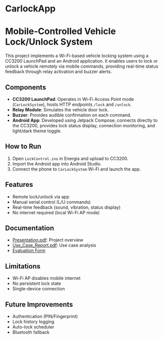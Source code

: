 # CarlockApp
# Mobile-Controlled Vehicle Lock/Unlock System

This project implements a Wi-Fi-based vehicle locking system using a CC3200 LaunchPad and an Android application. It enables users to lock or unlock a vehicle remotely via mobile commands, providing real-time status feedback through relay activation and buzzer alerts.

## Components

- **CC3200 LaunchPad**: Operates in Wi-Fi Access Point mode (`CarLockSystem`), hosts HTTP endpoints `/lock` and `/unlock`.
- **Relay Module**: Simulates the vehicle door lock.
- **Buzzer**: Provides audible confirmation on each command.
- **Android App**: Developed using Jetpack Compose; connects directly to the CC3200, provides lock status display, connection monitoring, and light/dark theme toggle.

## How to Run

1. Open `LockControl.ino` in Energia and upload to CC3200.
2. Import the Android app into Android Studio.
3. Connect the phone to `CarLockSystem` Wi-Fi and launch the app.

## Features

- Remote lock/unlock via app
- Manual serial control (L/U commands)
- Real-time feedback (sound, vibration, status display)
- No internet required (local Wi-Fi AP mode)

## Documentation

- [Presentation.pdf](./Mobile-Controlled%20Vehicle%20Lock.pdf): Project overview
- [Use_Case_Report.pdf](./Use_case_Lock_Unlock_SatyajitSushantPardeshi.pdf): Use case analysis
- [Evaluation Form](https://docs.google.com/forms/d/e/1FAIpQLSdD2zHet2PmTeMd5JAKvtmdkdgIiQL3tY3o4vFw8rr2UACuGg/viewform?usp=header)

## Limitations

- Wi-Fi AP disables mobile internet
- No persistent lock state
- Single-device connection

## Future Improvements

- Authentication (PIN/Fingerprint)
- Lock history logging
- Auto-lock scheduler
- Bluetooth fallback

